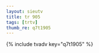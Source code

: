 ```yaml
--- 
layout: sieutv
title: tr 905
tags: [trtv]
thumb_re: q7t1905
---
```

{% include tvadv key="q7t1905" %} 
